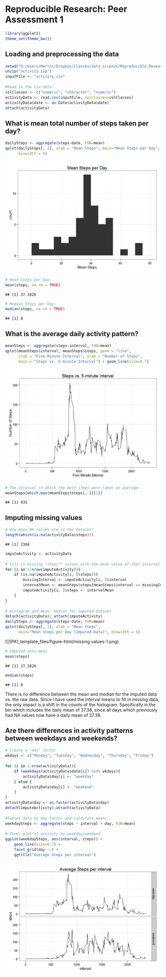 # Reproducible Research: Peer Assessment 1

```r
library(ggplot2)
theme_set(theme_bw())
```
## Loading and preprocessing the data

```r
setwd("D:/Users/Martin/Dropbox/Classes/data_science/Reproducible_Research/PeerAssessment1/")
unzip("activity.zip")
inputFile <- "activity.csv"

#Read in the csv data
colClasses <- c("numeric", "character", "numeric")
activityData <- read.csv(inputFile, colClasses=colClasses)
activityData$date <- as.Date(activityData$date)
attach(activityData)
```

## What is mean total number of steps taken per day?

```r
dailySteps <- aggregate(steps~date, FUN=mean)
qplot(dailySteps[, 2], xlab = "Mean Steps", main="Mean Steps per Day", 
      binwidth = 5)
```

![](PA1_template_files/figure-html/mean_steps-1.png) 

```r
# Mean Steps per Day:
mean(steps, na.rm = TRUE)
```

```
## [1] 37.3826
```

```r
# Median Steps per Day:
median(steps, na.rm = TRUE)
```

```
## [1] 0
```

## What is the average daily activity pattern?

```r
meanSteps <- aggregate(steps~interval, FUN=mean)
qplot(meanSteps$interval, meanSteps$steps, geom = "line", 
      xlab = "Five Minute Interval", ylab = "Number of Steps", 
      main = "Steps vs. 5-minute Interval") + geom_line(size=0.7)
```

![](PA1_template_files/figure-html/avg_daily_pattern-1.png) 

```r
# The interval in which the most steps were taken on average:
meanSteps[which.max(meanSteps$steps), ][[1]]
```

```
## [1] 835
```


## Imputing missing values

```r
# How many NA values are in the dataset?
length(which(is.na(activityData$steps)))
```

```
## [1] 2304
```

```r
imputeActivity <- activityData

# Fill in missing "steps"" values with the mean value of that interval
for (i in 1:nrow(imputeActivity)){
    if (is.na(imputeActivity[i, ]$steps)){
        missingInterval <- imputeActivity[i, ]$interval
        intervalMean <- meanSteps$steps[meanSteps$interval == missingInterval]
        imputeActivity[i, ]$steps <- intervalMean
    }
}

# Histogram and mean, median for imputed dataset
detach(activityData); attach(imputeActivity)
dailySteps <- aggregate(steps~date, FUN=mean)
qplot(dailySteps[, 2], xlab = "Mean Steps", 
      main="Mean Steps per Day (Imputed Data)", binwidth = 5)
```

![](PA1_template_files/figure-html/missing values-1.png) 

```r
# Imputed data mean
mean(steps)
```

```
## [1] 37.3826
```

```r
median(steps)
```

```
## [1] 0
```
There is no difference between the mean and median for the imputed data vs. the raw data. Since I have used the interval means to fill in missing data, the only impact is a shift in the counts of the histogram. Specifically in the bin which includes the daily mean of 37.38, since all days which previously had NA values now have a daily mean of 37.38.


## Are there differences in activity patterns between weekdays and weekends?


```r
# Create a "day" factor
wkdays <- c("Monday", "Tuesday", "Wednesday", "Thursday", "Friday")

for (i in 1:nrow(activityData)){
    if (weekdays(activityData$date[i]) %in% wkdays){
        activityData$day[i] <- "weekday"
    } else {
        activityData$day[i] <- "weekend"
    }
}
activityData$day <- as.factor(activityData$day)
detach(imputeActivity);attach(activityData)

#Subset data by day factor and calculate means.
weekdaySteps <- aggregate(steps ~ interval + day, FUN=mean)

# Panel plot of activity by weekday/weekend
ggplot(weekdaySteps, aes(interval, steps)) + 
    geom_line(size=0.7) + 
    facet_grid(day ~.) +
    ggtitle("Average Steps per interval")
```

![](PA1_template_files/figure-html/weekdays-1.png) 

